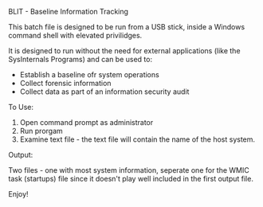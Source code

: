 BLIT - Baseline Information Tracking

This batch file is designed to be run from a USB stick, inside a Windows command shell with elevated privilidges.

It is designed to run without the need for external applications (like the SysInternals Programs) and can be used to:

- Establish a baseline ofr system operations
- Collect forensic information
- Collect data as part of an information security audit

To Use:
1.  Open command prompt as administrator
2.  Run prorgam
3.  Examine text file - the text file will contain the name of the host system.

Output:

Two files - one with most system information, seperate one for the WMIC task (startups) file since it doesn't play well included in the first output file.


Enjoy!
